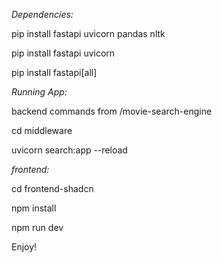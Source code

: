 *Dependencies:*

pip install fastapi uvicorn pandas nltk

pip install fastapi uvicorn

pip install fastapi[all]


*Running App:*

backend commands from /movie-search-engine

cd middleware

uvicorn search:app --reload


*frontend:*

cd frontend-shadcn

npm install

npm run dev

Enjoy!
